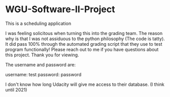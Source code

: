 # WGU-Software-II-Project
This is a scheduling application

I was feeling solicitous when turning this into the grading team. The reason why is that I was not assiduous to the python philosophy (The code is tatty).  It did pass 100% through the automated grading script that they use to test program functionally! Please reach out to me if you have questions about this project. Thank you for viewing.

The username and password are:

username: test
password: password

I don't know how long Udacity will give me access to their database. (I think until 2021) 


